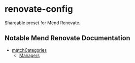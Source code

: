 # renovate-config

Shareable preset for Mend Renovate.

## Notable Mend Renovate Documentation

- [matchCategories](https://docs.renovatebot.com/configuration-options/#matchcategories)
    - [Managers](https://docs.renovatebot.com/modules/manager/)